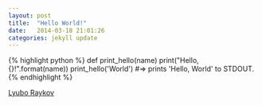 ```yaml
---
layout: post
title:  "Hello World!"
date:   2014-03-18 21:01:26
categories: jekyll update
---
```


{% highlight python %}
def print_hello(name)
  print("Hello, {}!".format(name))
print_hello('World')
#=> prints 'Hello, World' to STDOUT.
{% endhighlight %}

[Lyubo Raykov](http://lyuboraykov.com)
